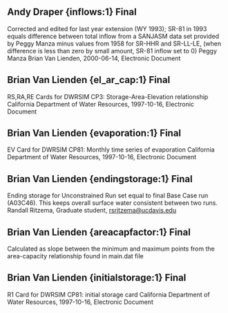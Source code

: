 ## Andy Draper {inflows:1} Final
Corrected and edited for last year extension (WY 1993); SR-81 in 1993 equals difference between total inflow from a SANJASM data set provided by Peggy Manza minus values from 1958 for SR-HHR and SR-LL-LE, (when difference is less than zero by small amount, SR-81 inflow set to 0)
Peggy Manza
Brian Van Lienden, 2000-06-14, Electronic Document

## Brian Van Lienden {el_ar_cap:1} Final
RS,RA,RE Cards for DWRSIM CP3: Storage-Area-Elevation relationship
California Department of Water Resources, 1997-10-16, Electronic Document

## Brian Van Lienden {evaporation:1} Final
EV Card for DWRSIM CP81: Monthly time series of evaporation
California Department of Water Resources, 1997-10-16, Electronic Document

## Brian Van Lienden {endingstorage:1} Final
Ending storage for Unconstrained Run set equal to final Base Case run (A03C46).  This keeps overall surface water consistent between two runs.
Randall Ritzema, Graduate student, rsritzema@ucdavis.edu

## Brian Van Lienden {areacapfactor:1} Final
Calculated as slope between the minimum and maximum points from the area-capacity relationship found in main.dat file

## Brian Van Lienden {initialstorage:1} Final
R1 Card for DWRSIM CP81: initial storage card
California Department of Water Resources, 1997-10-16, Electronic Document
